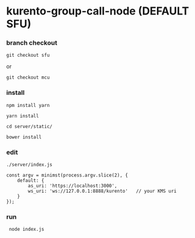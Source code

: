 # kurento-group-call-node (DEFAULT SFU)

### branch checkout
```
git checkout sfu
```
or
```
git checkout mcu
```

### install
```
npm install yarn

yarn install

cd server/static/

bower install
```

### edit
```
./server/index.js 

const argv = minimst(process.argv.slice(2), {
    default: {
        as_uri: 'https://localhost:3000',
        ws_uri: 'ws://127.0.0.1:8888/kurento'   // your KMS uri
    }
});

```

### run
```
 node index.js 

```